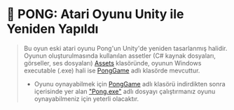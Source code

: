 # 🏐 PONG: Atari Oyunu Unity ile Yeniden Yapıldı
> Bu oyun eski atari oyunu Pong'un Unity'de yeniden tasarlanmış halidir. Oyunun oluşturulmasında kullanılan assetler (C# kaynak dosyaları, görseller, ses dosyaları) [Assets](Assets) klasöründe, oyunun Windows executable (.exe) hali ise [PongGame](PongGame) adlı klasörde mevcuttur.
> - Oyunu oynayabilmek için [PongGame](.PongGame) adlı klasörü indirdikten sonra içerisinde yer alan ["Pong.exe"](PongGame/Pong.exe) adlı dosyayı çalıştırmanız oyunu oynayabilmeniz için yeterli olacaktır.
